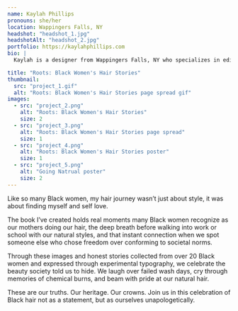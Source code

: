 ```yaml
---
name: Kaylah Phillips
pronouns: she/her
location: Wappingers Falls, NY
headshot: "headshot_1.jpg"
headshotAlt: "headshot_2.jpg"
portfolio: https://kaylahphillips.com
bio: |
  Kaylah is a designer from Wappingers Falls, NY who specializes in editorial design, branding, and packaging design. She approaches her work with meticulous attention to detail and draws inspiration from her love of music and fashion, often spending weekends thrifting for unique pieces or exploring the cultural landscape of New York City. When not immersed in design work, Kaylah can be found curating playlists that fuel her creativity and capturing fresh perspectives during her adventures.

title: "Roots: Black Women's Hair Stories"
thumbnail:
  src: "project_1.gif"
  alt: "Roots: Black Women's Hair Stories page spread gif"
images:
  - src: "project_2.png"
    alt: "Roots: Black Women's Hair Stories"
    size: 2
  - src: "project_3.png"
    alt: "Roots: Black Women's Hair Stories page spread"
    size: 1
  - src: "project_4.png"
    alt: "Roots: Black Women's Hair Stories poster"
    size: 1
  - src: "project_5.png"
    alt: "Going Natrual poster"
    size: 2
---
```


Like so many Black women, my hair journey wasn’t just about style, it was about finding myself and self love.

The book I’ve created holds real moments many Black women recognize as our mothers doing our hair, the deep breath before walking into work or school with our natural styles, and that instant connection when we spot someone else who chose freedom over conforming to societal norms. 

Through these images and honest stories collected from over 20 Black women and expressed through experimental typography, we celebrate the beauty society told us to hide. We laugh over failed wash days, cry through memories of chemical burns, and beam with pride at our natural hair.

These are our truths. Our heritage. Our crowns. Join us in this celebration of Black hair not as a statement, but as ourselves unapologetically.